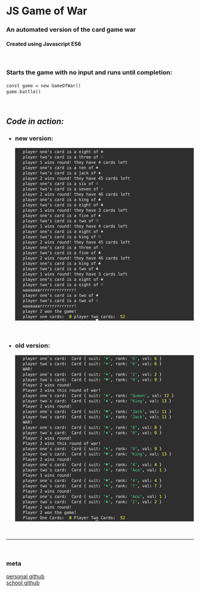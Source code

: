 # JS Game of War
### <strong>An automated version of the card game war </strong>
#### Created using Javascript ES6
<br>

### Starts the game with no input and runs until completion:

```
const game = new GameOfWar()
game.battle()
```
<br>

## *Code in action:*

- ### new version:
  ![](game-console2.png)

<br>

- ### old version:
  ![](game-console.png)


<br>

----------------
<br>

### meta


[personal github](https://github.com/professrx/) <br>
[school github](git.generalassemb.ly/professrx)
